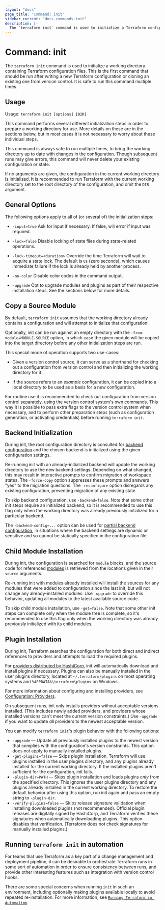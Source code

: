 ```yaml
---
layout: "docs"
page_title: "Command: init"
sidebar_current: "docs-commands-init"
description: |-
  The `terraform init` command is used to initialize a Terraform configuration. This is the first command that should be run for any new or existing Terraform configuration. It is safe to run this command multiple times.
---
```


# Command: init

The `terraform init` command is used to initialize a working directory
containing Terraform configuration files. This is the first command that should
be run after writing a new Terraform configuration or cloning an existing one
from version control. It is safe to run this command multiple times.

## Usage

Usage: `terraform init [options] [DIR]`

This command performs several different initialization steps in order to
prepare a working directory for use. More details on these are in the
sections below, but in most cases it is not necessary to worry about these
individual steps.

This command is always safe to run multiple times, to bring the working
directory up to date with changes in the configuration. Though subsequent runs
may give errors, this command will never delete your existing configuration or
state.

If no arguments are given, the configuration in the current working directory
is initialized. It is recommended to run Terraform with the current working
directory set to the root directory of the configuration, and omit the `DIR`
argument.

## General Options

The following options apply to all of (or several of) the initialization steps:

* `-input=true` Ask for input if necessary. If false, will error if
  input was required.

* `-lock=false` Disable locking of state files during state-related operations.

* `-lock-timeout=<duration>` Override the time Terraform will wait to acquire
  a state lock. The default is `0s` (zero seconds), which causes immediate
  failure if the lock is already held by another process.

* `-no-color` Disable color codes in the command output.

* `-upgrade` Opt to upgrade modules and plugins as part of their respective
  installation steps. See the sections below for more details.

## Copy a Source Module

By default, `terraform init` assumes that the working directory already
contains a configuration and will attempt to initialize that configuration.

Optionally, init can be run against an empty directory with the
`-from-module=MODULE-SOURCE` option, in which case the given module will be
copied into the target directory before any other initialization steps are
run.

This special mode of operation supports two use-cases:

* Given a version control source, it can serve as a shorthand for checking out
  a configuration from version control and then initializing the working directory
  for it.

* If the source refers to an _example_ configuration, it can be copied into
  a local directory to be used as a basis for a new configuration.

For routine use it is recommended to check out configuration from version
control separately, using the version control system's own commands. This way
it is possible to pass extra flags to the version control system when necessary,
and to perform other preparation steps (such as configuration generation, or
activating credentials) before running `terraform init`.

## Backend Initialization

During init, the root configuration directory is consulted for
[backend configuration](/docs/backends/config.html) and the chosen backend
is initialized using the given configuration settings.

Re-running init with an already-initialized backend will update the working
directory to use the new backend settings. Depending on what changed, this
may result in interactive prompts to confirm migration of workspace states.
The `-force-copy` option suppresses these prompts and answers "yes" to the
migration questions. The `-reconfigure` option disregards any existing
configuration, preventing migration of any existing state.

To skip backend configuration, use `-backend=false`. Note that some other init
steps require an initialized backend, so it is recommended to use this flag only
when the working directory was already previously initialized for a particular
backend.

The `-backend-config=...` option can be used for
[partial backend configuration](/docs/backends/config.html#partial-configuration),
in situations where the backend settings are dynamic or sensitive and so cannot
be statically specified in the configuration file.

## Child Module Installation

During init, the configuration is searched for `module` blocks, and the source
code for referenced [modules](/docs/modules/) is retrieved from the locations
given in their `source` arguments.

Re-running init with modules already installed will install the sources for
any modules that were added to configuration since the last init, but will not
change any already-installed modules. Use `-upgrade` to override this behavior,
updating all modules to the latest available source code.

To skip child module installation, use `-get=false`. Note that some other init
steps can complete only when the module tree is complete, so it's recommended
to use this flag only when the working directory was already previously
initialized with its child modules.

## Plugin Installation

During init, Terraform searches the configuration for both direct and indirect
references to providers and attempts to load the required plugins.

For [providers distributed by HashiCorp](/docs/providers/index.html),
init will automatically download and install plugins if necessary. Plugins
can also be manually installed in the user plugins directory, located at
`~/.terraform/plugins` on most operating systems and
`%APPDATA%\terraform\plugins` on Windows.

For more information about configuring and installing providers, see
[Configuration: Providers](/docs/configuration/providers.html).

On subsequent runs, init only installs providers without acceptable versions
installed. (This includes newly added providers, and providers whose installed
versions can't meet the current version constraints.) Use `-upgrade` if you want
to update _all_ providers to the newest acceptable version.

You can modify `terraform init`'s plugin behavior with the following options:

- `-upgrade` — Update all previously installed plugins to the newest version
  that complies with the configuration's version constraints. This option does
  not apply to manually installed plugins.
- `-get-plugins=false` — Skips plugin installation. Terraform will use plugins
  installed in the user plugins directory, and any plugins already installed
  for the current working directory. If the installed plugins aren't sufficient
  for the configuration, init fails.
- `-plugin-dir=PATH` — Skips plugin installation and loads plugins _only_ from
  the specified directory. This ignores the user plugins directory and any
  plugins already installed in the current working directory. To restore the
  default behavior after using this option, run init again and pass an empty
  string to `-plugin-dir`.
- `-verify-plugins=false` — Skips release signature validation when
  installing downloaded plugins (not recommended). Official plugin releases are
  digitally signed by HashiCorp, and Terraform verifies these signatures when
  automatically downloading plugins. This option disables that verification.
  (Terraform does not check signatures for manually installed plugins.)

## Running `terraform init` in automation

For teams that use Terraform as a key part of a change management and
deployment pipeline, it can be desirable to orchestrate Terraform runs in some
sort of automation in order to ensure consistency between runs, and provide
other interesting features such as integration with version control hooks.

There are some special concerns when running `init` in such an environment,
including optionally making plugins available locally to avoid repeated
re-installation. For more information, see
[`Running Terraform in Automation`](https://learn.hashicorp.com/terraform/development/running-terraform-in-automation).

